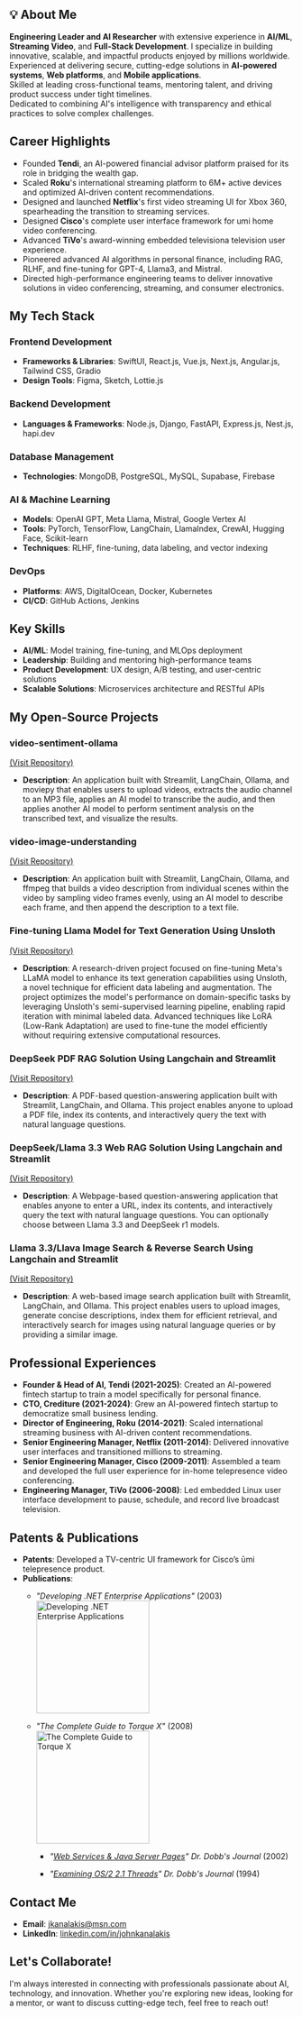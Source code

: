 ## 💡 About Me

**Engineering Leader and AI Researcher** with extensive experience in **AI/ML**, **Streaming Video**, and **Full-Stack Development**. I specialize in building innovative, scalable, and impactful products enjoyed by millions worldwide.  
Experienced at delivering secure, cutting-edge solutions in **AI-powered systems**, **Web platforms**, and **Mobile applications**.  
Skilled at leading cross-functional teams, mentoring talent, and driving product success under tight timelines.  
Dedicated to combining AI's intelligence with transparency and ethical practices to solve complex challenges.  

## Career Highlights

- Founded **Tendi**, an AI-powered financial advisor platform praised for its role in bridging the wealth gap.
- Scaled **Roku**'s international streaming platform to 6M+ active devices and optimized AI-driven content recommendations.
- Designed and launched **Netflix**'s first video streaming UI for Xbox 360, spearheading the transition to streaming services.
- Designed **Cisco**'s complete user interface framework for umi home video conferencing.
- Advanced **TiVo**'s award-winning embedded televisiona television user experience.
- Pioneered advanced AI algorithms in personal finance, including RAG, RLHF, and fine-tuning for GPT-4, Llama3, and Mistral.
- Directed high-performance engineering teams to deliver innovative solutions in video conferencing, streaming, and consumer electronics.

## My Tech Stack

### **Frontend Development**
- **Frameworks & Libraries**: SwiftUI, React.js, Vue.js, Next.js, Angular.js, Tailwind CSS, Gradio
- **Design Tools**: Figma, Sketch, Lottie.js

### **Backend Development**
- **Languages & Frameworks**: Node.js, Django, FastAPI, Express.js, Nest.js, hapi.dev

### **Database Management**
- **Technologies**: MongoDB, PostgreSQL, MySQL, Supabase, Firebase

### **AI & Machine Learning**
- **Models**: OpenAI GPT, Meta Llama, Mistral, Google Vertex AI
- **Tools**: PyTorch, TensorFlow, LangChain, LlamaIndex, CrewAI, Hugging Face, Scikit-learn
- **Techniques**: RLHF, fine-tuning, data labeling, and vector indexing

### **DevOps**
- **Platforms**: AWS, DigitalOcean, Docker, Kubernetes
- **CI/CD**: GitHub Actions, Jenkins

## Key Skills
- **AI/ML**: Model training, fine-tuning, and MLOps deployment
- **Leadership**: Building and mentoring high-performance teams
- **Product Development**: UX design, A/B testing, and user-centric solutions
- **Scalable Solutions**: Microservices architecture and RESTful APIs

## My Open-Source Projects

### video-sentiment-ollama
[(Visit Repository)](https://github.com/jkanalakis/video-sentiment-ollama)
- **Description**: An application built with Streamlit, LangChain, Ollama, and moviepy that enables users to upload videos, extracts the audio channel to an MP3 file, applies an AI model to transcribe the audio, and then applies another AI model to perform sentiment analysis on the transcribed text, and visualize the results.

### video-image-understanding
[(Visit Repository)](https://github.com/jkanalakis/video-image-understanding)
- **Description**: An application built with Streamlit, LangChain, Ollama, and ffmpeg that builds a video description from individual scenes within the video by sampling video frames evenly, using an AI model to describe each frame, and then append the description to a text file.

### Fine-tuning Llama Model for Text Generation Using Unsloth
[(Visit Repository)](https://github.com/jkanalakis/finetuning-llama-model-for-text-generation-using-unsloth)
- **Description**: A research-driven project focused on fine-tuning Meta's LLaMA model to enhance its text generation capabilities using Unsloth, a novel technique for efficient data labeling and augmentation. The project optimizes the model's performance on domain-specific tasks by leveraging Unsloth's semi-supervised learning pipeline, enabling rapid iteration with minimal labeled data. Advanced techniques like LoRA (Low-Rank Adaptation) are used to fine-tune the model efficiently without requiring extensive computational resources.

### DeepSeek PDF RAG Solution Using Langchain and Streamlit
[(Visit Repository)](https://github.com/jkanalakis/pdf-chat-ollama)
- **Description**: A PDF-based question-answering application built with Streamlit, LangChain, and Ollama. This project enables anyone to upload a PDF file, index its contents, and interactively query the text with natural language questions.

### DeepSeek/Llama 3.3 Web RAG Solution Using Langchain and Streamlit
[(Visit Repository)](https://github.com/jkanalakis/web-chat-ollama)
- **Description**: A Webpage-based question-answering application that enables anyone to enter a URL, index its contents, and interactively query the text with natural language questions. You can optionally choose between Llama 3.3 and DeepSeek r1 models.

### Llama 3.3/Llava Image Search & Reverse Search Using Langchain and Streamlit
[(Visit Repository)](https://github.com/jkanalakis/image-search-ollama)
- **Description**: A web-based image search application built with Streamlit, LangChain, and Ollama. This project enables users to upload images, generate concise descriptions, index them for efficient retrieval, and interactively search for images using natural language queries or by providing a similar image.

## Professional Experiences

- **Founder & Head of AI, Tendi (2021-2025)**: Created an AI-powered fintech startup to train a model specifically for personal finance.
- **CTO, Crediture (2021-2024)**: Grew an AI-powered fintech startup to democratize small business lending.
- **Director of Engineering, Roku (2014-2021)**: Scaled international streaming business with AI-driven content recommendations.
- **Senior Engineering Manager, Netflix (2011-2014)**: Delivered innovative user interfaces and transitioned millions to streaming.
- **Senior Engineering Manager, Cisco (2009-2011)**: Assembled a team and developed the full user experience for in-home telepresence video conferencing.
- **Engineering Manager, TiVo (2006-2008)**: Led embedded Linux user interface development to pause, schedule, and record live broadcast television.

## Patents & Publications

- **Patents**: Developed a TV-centric UI framework for Cisco’s ūmi telepresence product.  
- **Publications**:
  - *"Developing .NET Enterprise Applications"* (2003)  
    <img src="https://m.media-amazon.com/images/I/41C4Q0P0rUL._SX342_SY445_PQ1_.jpg" alt="Developing .NET Enterprise Applications" width="200">
  - *"The Complete Guide to Torque X"* (2008)  
    <img src="https://m.media-amazon.com/images/I/5145ceK8RqL._SX342_SY445_PQ1_.jpg" alt="The Complete Guide to Torque X" width="200">

	- *"[Web Services & Java Server Pages](https://jacobfilipp.com/DrDobbs/articles/DDJ/2002/0201/0201b/0201b.htm)"* *Dr. Dobb's Journal* (2002)

	- *"[Examining OS/2 2.1 Threads](https://jacobfilipp.com/DrDobbs/articles/DDJ/1994/9401/9401g/9401g.htm)"* *Dr. Dobb's Journal* (1994)

## Contact Me
- **Email**: [jkanalakis@msn.com](mailto:jkanalakis@msn.com)
- **LinkedIn**: [linkedin.com/in/johnkanalakis](https://linkedin.com/in/johnkanalakis)

## Let's Collaborate!
I'm always interested in connecting with professionals passionate about AI, technology, and innovation. Whether you're exploring new ideas, looking for a mentor, or want to discuss cutting-edge tech, feel free to reach out!
